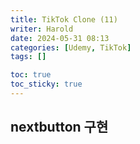 ```yaml
---
title: TikTok Clone (11)
writer: Harold
date: 2024-05-31 08:13
categories: [Udemy, TikTok]
tags: []

toc: true
toc_sticky: true
---
```


## nextbutton 구현